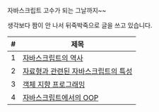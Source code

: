 자바스크립트 고수가 되는 그날까지~~

생각보다 짬이 안 나서 뒤죽박죽으로 글을 쓰고 있습니다.

| #   | 제목                                                                                |
| --- | ----------------------------------------------------------------------------------- |
| 1   | [자바스크립트의 역사](자바스크립트의%20역사.md)                                     |
| 2   | [자료형과 관련된 자바스크립트의 특성](자료형과%20관련된%20자바스크립트의%20특성.md) |
| 3   | [객체 지향 프로그래밍](객체%20지향%20프로그래밍.md)                                 |
| 4   | [자바스크립트에서의 OOP](자바스트립트에서의%20OOP.md)                               |
